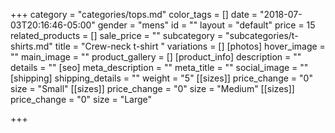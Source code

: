 +++
category = "categories/tops.md"
color_tags = []
date = "2018-07-03T20:16:46-05:00"
gender = "mens"
id = ""
layout = "default"
price = 15
related_products = []
sale_price = ""
subcategory = "subcategories/t-shirts.md"
title = "Crew-neck t-shirt "
variations = []
[photos]
hover_image = ""
main_image = ""
product_gallery = []
[product_info]
description = ""
details = ""
[seo]
meta_description = ""
meta_title = ""
social_image = ""
[shipping]
shipping_details = ""
weight = "5"
[[sizes]]
price_change = "0"
size = "Small"
[[sizes]]
price_change = "0"
size = "Medium"
[[sizes]]
price_change = "0"
size = "Large"

+++
